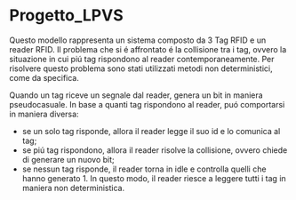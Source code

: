 # Progetto_LPVS

Questo modello rappresenta un sistema composto da 3 Tag RFID e un reader RFID.
Il problema che si é affrontato é la collisione tra i tag, ovvero la situazione in cui piú tag rispondono al reader contemporaneamente. 
Per risolvere questo problema sono stati utilizzati metodi non deterministici, come da specifica.

Quando un tag riceve un segnale dal reader, genera un bit in maniera pseudocasuale.
In base a quanti tag rispondono al reader, puó comportarsi in maniera diversa:
 - se un solo tag risponde, allora il reader legge il suo id e lo comunica al tag;
 - se piú tag rispondono, allora il reader risolve la collisione, ovvero chiede di generare un nuovo bit;
 - se nessun tag risponde, il reader torna in idle e controlla quelli che hanno generato 1.
In questo modo, il reader riesce a leggere tutti i tag in maniera non deterministica.
